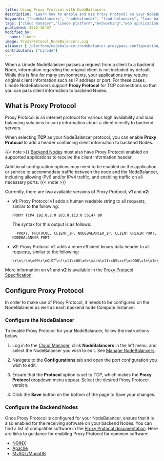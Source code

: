 ```yaml
---
title: Using Proxy Protocol with NodeBalancers
description: "Learn how to enable and use Proxy Protocol on your NodeBalancer to send client connection details to the backend nodes."
keywords: ["nodebalancers", "nodebalancer", "load balancers", "load balancer", "load balancing", "high availability", "ha", "proxy protocol", "proxy"]
tags: ["cloud manager","linode platform","networking","web applications"]
published: 2022-10-07
modified_by:
  name: Linode
image: ProxyProtocol_NodeBalancers.png
aliases: ['/platform/nodebalancer/nodebalancer-proxypass-configuration/','/guides/nodebalancer-proxypass-configuration/']
contributors: ["Linode"]
---
```


When a Linode NodeBalancer passes a request from a client to a backend Node, information regarding the original client is not included by default. While this is fine for many environments, your applications may require original client information such as IP address or port. For these cases, Linode NodeBalancers support **Proxy Protocol** for TCP connections so that you can pass client information to backend Nodes.

## What is Proxy Protocol

Proxy Protocol is an internet protocol for various high availability and load balancing solutions to carry information about a client directly to backend servers.

When selecting **TCP** as your NodeBalancer protocol, you can enable **Proxy Protocol** to add a header containing client information to backend Nodes.

{{< note >}}
[Backend Nodes](#configure-backend-node-proxy-protocol) must also have Proxy Protocol enabled on supported applications to receive the client information header.

Additional configuration options may need to be enabled on the application or service to accommodate traffic between the node and the NodeBalancer, including allowing IPv6 and/or IPv4 traffic, and enabling traffic on all necessary ports.
{{< /note >}}

Currently, there are two available versions of Proxy Protocol, **v1** and **v2**:

- **v1**: Proxy Protocol v1 adds a human readable string to all requests, similar to the following:

    ```output
    PROXY TCP4 192.0.2.0 203.0.113.0 56147 80
    ```

    The syntax for this output is as follows:

        PROXY, PROTOCOL, CLIENT_IP, NODEBALANCER_IP, CLIENT ORIGIN PORT, NODEBALANCER PORT

- **v2**: Proxy Protocol v2 adds a more efficient binary data header to all requests, similar to the following:

    ```output
    \r\n\r\n\x00\r\nQUIT\n!\x11\x00\x0c\xach\x11\x05\xcf\xc0D8\xfe\x1e\x04\xd2
    ```

More information on **v1** and **v2** is available in the [Proxy Protocol Specification](http://www.haproxy.org/download/1.8/doc/proxy-protocol.txt).

## Configure Proxy Protocol

In order to make use of Proxy Protocol, it needs to be configured on the NodeBalancer as well as each backend node Compute Instance.

### Configure the NodeBalancer

To enable Proxy Protocol for your NodeBalancer, follow the instructions below.

1.  Log in to the [Cloud Manager](http://cloud.linode.com), click **NodeBalancers** in the left menu, and select the NodeBalancer you wish to edit. See [Manage NodeBalancers](/docs/products/networking/nodebalancers/guides/manage/).

1.  Navigate to the **Configurations** tab and open the port configuration you wish to edit.

1.  Ensure that the **Protocol** option is set to *TCP*, which makes the **Proxy Protocol** dropdown menu appear. Select the desired Proxy Protocol version.

1.  Click the **Save** button on the bottom of the page to Save your changes.

### Configure the Backend Nodes

Once Proxy Protocol is configured for your NodeBalancer, ensure that it is also enabled for the receiving software on your backend Nodes. You can find a list of compatible software in the [Proxy Protocol documentation](https://www.haproxy.com/blog/haproxy/proxy-protocol/). Here are links to guidance for enabling Proxy Protocol for common software:

-   [NGINX](https://docs.nginx.com/nginx/admin-guide/load-balancer/using-proxy-protocol/)
-   [Apache](https://httpd.apache.org/docs/2.4/mod/mod_remoteip.html)
-   [MySQL/MariaDB](https://mariadb.com/kb/en/proxy-protocol-support/)
